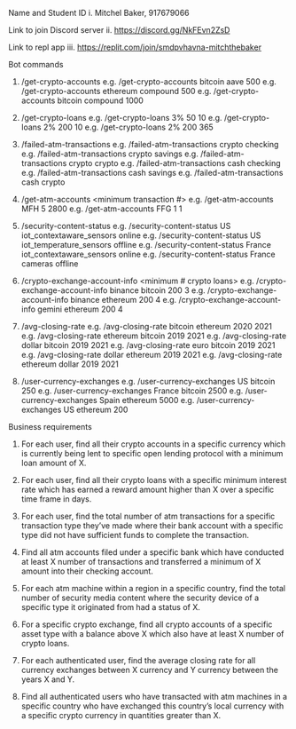 Name and Student ID
  i. Mitchel Baker, 917679066

Link to join Discord server
  ii. https://discord.gg/NkFEvn2ZsD

Link to repl app 
  iii. https://replit.com/join/smdpvhavna-mitchthebaker

Bot commands
  1. /get-crypto-accounts <currency> <lending protocol> <minimum loan amount>
    e.g. /get-crypto-accounts bitcoin aave 500
    e.g. /get-crypto-accounts ethereum compound 500
    e.g. /get-crypto-accounts bitcoin compound 1000
  
  2. /get-crypto-loans <minimum interest rate> <reward amount> <duration of loan in days>
    e.g. /get-crypto-loans 3% 50 10
    e.g. /get-crypto-loans 2% 200 10
    e.g. /get-crypto-loans 2% 200 365
  
  3. /failed-atm-transactions <transaction type> <bank account type>
    e.g. /failed-atm-transactions crypto checking
    e.g. /failed-atm-transactions crypto savings
    e.g. /failed-atm-transactions crypto crypto
    e.g. /failed-atm-transactions cash checking
    e.g. /failed-atm-transactions cash savings
    e.g. /failed-atm-transactions cash crypto
  
  4. /get-atm-accounts <bank> <minimum transaction #> <minimum transfer amount> 
    e.g. /get-atm-accounts MFH 5 2800
    e.g. /get-atm-accounts FFG 1 1 
  
  5. /security-content-status <country> <security device type> <status>
    e.g. /security-content-status US iot_contextaware_sensors online
    e.g. /security-content-status US iot_temperature_sensors offline
    e.g. /security-content-status France iot_contextaware_sensors online
    e.g. /security-content-status France cameras offline  
  
  6. /crypto-exchange-account-info <crypto exchange> <asset type> <minimum balance> <minimum # crypto loans>
    e.g. /crypto-exchange-account-info binance bitcoin 200 3
    e.g. /crypto-exchange-account-info binance ethereum 200 4
    e.g. /crypto-exchange-account-info gemini ethereum 200 4
  
  7. /avg-closing-rate <source currency> <target currency>  <start year> <end year>
    e.g. /avg-closing-rate bitcoin ethereum 2020 2021
    e.g. /avg-closing-rate ethereum bitcoin 2019 2021
    e.g. /avg-closing-rate dollar bitcoin 2019 2021
    e.g. /avg-closing-rate euro bitcoin 2019 2021
    e.g. /avg-closing-rate dollar ethereum 2019 2021
    e.g. /avg-closing-rate ethereum dollar 2019 2021
  
  8. /user-currency-exchanges <country> <crypto currency> <quantity>
    e.g. /user-currency-exchanges US bitcoin 250
    e.g. /user-currency-exchanges France bitcoin 2500
    e.g. /user-currency-exchanges Spain ethereum 5000
    e.g. /user-currency-exchanges US ethereum 200

Business requirements
  1. For each user, find all their crypto accounts in a specific currency which is currently being lent to specific open lending protocol with a minimum loan amount of X.

  2. For each user, find all their crypto loans with a specific minimum interest rate which has earned a reward amount higher than X over a specific time frame in days.

  3. For each user, find the total number of atm transactions for a specific transaction type they’ve made where their bank account with a specific type did not have sufficient funds to complete the transaction.

  4. Find all atm accounts filed under a specific bank which have conducted at least X number of transactions and transferred a minimum of X amount into their checking account.

  5. For each atm machine within a region in a specific country, find the total number of security media content where the security device of a specific type it originated from had a status of X.

  6. For a specific crypto exchange, find all crypto accounts of a specific asset type with a balance above X which also have at least X number of crypto loans.

  7. For each authenticated user, find the average closing rate for all currency exchanges between X currency and Y currency between the years X and Y.

  8. Find all authenticated users who have transacted with atm machines in a specific country who have exchanged this country’s local currency with a specific crypto currency in quantities greater than X.

